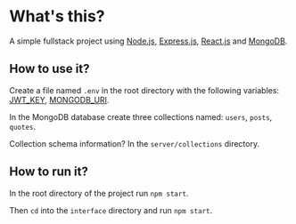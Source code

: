 # What's this?
A simple fullstack project using [Node.js](https://github.com/nodejs/node), [Express.js](https://github.com/expressjs/express), [React.js](https://github.com/facebook/react) and [MongoDB](https://github.com/mongodb/mongo).

## How to use it?
Create a file named `.env` in the root directory with the following variables: [JWT_KEY](https://jwt.io/introduction), [MONGODB_URI](https://www.mongodb.com/docs/manual/reference/connection-string/).

In the MongoDB database create three collections named: `users`, `posts`, `quotes`.

Collection schema information? In the `server/collections` directory.

## How to run it?
In the root directory of the project run `npm start`.

Then `cd` into the `interface` directory and run `npm start`.